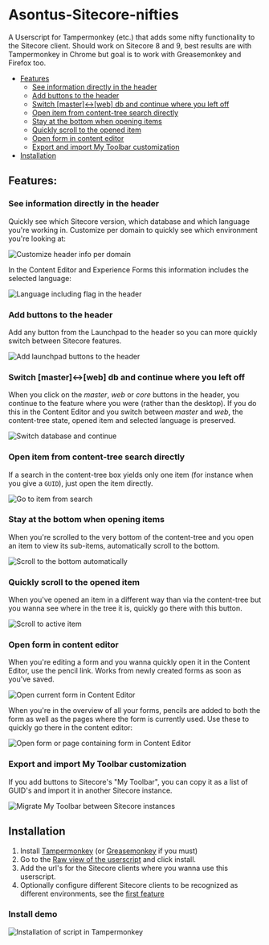 Asontus-Sitecore-nifties
========================

A Userscript for Tampermonkey (etc.) that adds some nifty functionality to the Sitecore client. Should work on Sitecore 8 and 9, best results are with Tampermonkey in Chrome but goal is to work with Greasemonkey and Firefox too.

- [Features](#features)
  - [See information directly in the header](#see-information-directly-in-the-header)
  - [Add buttons to the header](#add-buttons-to-the-header)
  - [Switch [master]<->[web] db and continue where you left off](#switch-master-web-db-and-continue-where-you-left-off)
  - [Open item from content-tree search directly](#open-item-from-content-tree-search-directly)
  - [Stay at the bottom when opening items](#stay-at-the-bottom-when-opening-items)
  - [Quickly scroll to the opened item](#quickly-scroll-to-the-opened-item)
  - [Open form in content editor](#open-form-in-content-editor)
  - [Export and import My Toolbar customization](#export-and-import-my-toolbar-customization)
- [Installation](#installation)

Features:
---------

### See information directly in the header

Quickly see which Sitecore version, which database and which language you're working in. Customize per domain to quickly see which environment you're looking at:

![Customize header info per domain](./assets/register-domain.gif)

In the Content Editor and Experience Forms this information includes the selected language:

![Language including flag in the header](./assets/language.gif)

### Add buttons to the header

Add any button from the Launchpad to the header so you can more quickly switch between Sitecore features.

![Add launchpad buttons to the header](./assets/quick-access.gif)

### Switch [master]<->[web] db and continue where you left off

When you click on the _master_, _web_ or _core_ buttons in the header, you continue to the feature where you were (rather than the desktop). If you do this in the Content Editor and you switch between _master_ and _web_, the content-tree state, opened item and selected language is preserved.

![Switch database and continue](./assets/continue-to-tree.gif)

### Open item from content-tree search directly

If a search in the content-tree box yields only one item (for instance when you give a `GUID`), just open the item directly.

![Go to item from search](./assets/instant-go.gif)

### Stay at the bottom when opening items

When you're scrolled to the very bottom of the content-tree and you open an item to view its sub-items, automatically scroll to the bottom.

![Scroll to the bottom automatically](./assets/scroll-to-bottom.gif)

### Quickly scroll to the opened item

When you've opened an item in a different way than via the content-tree but you wanna see where in the tree it is, quickly go there with this button.

![Scroll to active item](./assets/scroll-to-selected.gif)

### Open form in content editor

When you're editing a form and you wanna quickly open it in the Content Editor, use the pencil link. Works from newly created forms as soon as you've saved.

![Open current form in Content Editor](./assets/new-form-pencil.gif)

When you're in the overview of all your forms, pencils are added to both the form as well as the pages where the form is currently used. Use these to quickly go there in the content editor:

![Open form or page containing form in Content Editor](./assets/forms-overview-pencils.gif)

### Export and import My Toolbar customization

If you add buttons to Sitecore's "My Toolbar", you can copy it as a list of GUID's and import it in another Sitecore instance.

![Migrate My Toolbar between Sitecore instances](./assets/my-ribbon-exchange.gif)

Installation
------------

1. Install [Tampermonkey](https://www.tampermonkey.net/) (or [Greasemonkey](https://addons.mozilla.org/en-US/firefox/addon/greasemonkey/) if you must)
2. Go to the [Raw view of the userscript](https://github.com/asontu/Asontus-Sitecore-nifties/raw/master/sitecore-nifties.user.js) and click install.
3. Add the url's for the Sitecore clients where you wanna use this userscript.
4. Optionally configure different Sitecore clients to be recognized as different environments, see the [first feature](#see-information-directly-in-the-header)

### Install demo

![Installation of script in Tampermonkey](./assets/install-script.gif)